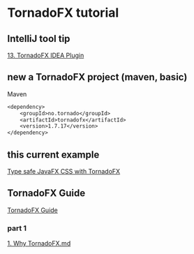 # TornadoFX tutorial

## IntelliJ tool tip
[13. TornadoFX IDEA Plugin](https://github.com/edvin/tornadofx-guide/blob/master/part1/12.%20TornadoFX%20IDEA%20Plugin.md)

## new a TornadoFX project (maven, basic)
Maven
```dtd
<dependency>
    <groupId>no.tornado</groupId>
    <artifactId>tornadofx</artifactId>
    <version>1.7.17</version>
</dependency>
```

## this current example
[Type safe JavaFX CSS with TornadoFX](https://www.youtube.com/watch?v=rjc8_HGHy3c)

## TornadoFX Guide
[TornadoFX Guide ](https://github.com/edvin/tornadofx-guide)

### part 1
[1. Why TornadoFX.md](https://github.com/edvin/tornadofx-guide/blob/master/part1/1.%20Why%20TornadoFX.md)